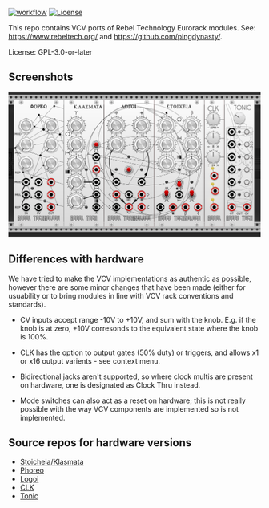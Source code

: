 [![workflow](https://github.com/hemmer/rebel-tech-vcv/actions/workflows/build-plugin.yml/badge.svg)](https://github.com/hemmer/rebel-tech-vcv/actions/workflows/build-plugin.yml)
[![License](https://img.shields.io/pypi/l/fpvgcc.svg)](https://opensource.org/licenses/GPL-3.0)

This repo contains VCV ports of Rebel Technology Eurorack modules. See: https://www.rebeltech.org/ and https://github.com/pingdynasty/.

License: GPL-3.0-or-later 

## Screenshots

<img src="./img/plugin.png" style="max-width: 100%;">


## Differences with hardware

We have tried to make the VCV implementations as authentic as possible, however there are some minor changes that have been made (either for usuability or to bring modules in line with VCV rack conventions and standards).

* CV inputs accept range -10V to +10V, and sum with the knob. E.g. if the knob is at zero, +10V corresonds to the equivalent state where the knob is 100%.

* CLK has the option to output gates (50% duty) or triggers, and allows x1 or x16 output varients - see context menu.

* Bidirectional jacks aren't supported, so where clock multis are present on hardware, one is designated as Clock Thru instead.

* Mode switches can also act as a reset on hardware; this is not really possible with the way VCV components are implemented so is not implemented.

## Source repos for hardware versions

* [Stoicheia/Klasmata](https://github.com/pingdynasty/EuclideanSequencer)
* [Phoreo](https://github.com/pingdynasty/ClockMultiplier)
* [Logoi](https://github.com/pingdynasty/ClockDelay)
* [CLK](https://github.com/pingdynasty/CLK)
* [Tonic](https://github.com/pingdynasty/Tonic)

